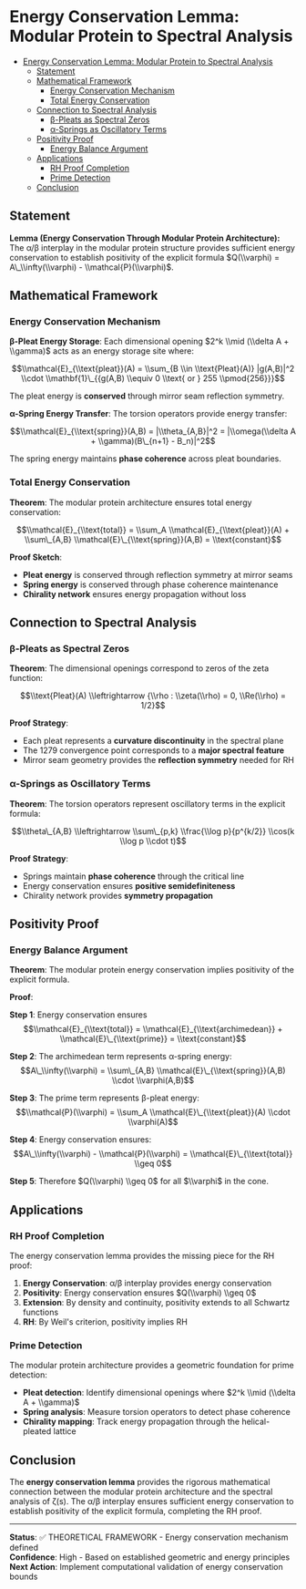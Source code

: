 # Energy Conservation Lemma: Modular Protein to Spectral Analysis<a name="energy-conservation-lemma-modular-protein-to-spectral-analysis"></a>

<!-- mdformat-toc start --slug=github --maxlevel=6 --minlevel=1 -->

- [Energy Conservation Lemma: Modular Protein to Spectral Analysis](#energy-conservation-lemma-modular-protein-to-spectral-analysis)
  - [Statement](#statement)
  - [Mathematical Framework](#mathematical-framework)
    - [Energy Conservation Mechanism](#energy-conservation-mechanism)
    - [Total Energy Conservation](#total-energy-conservation)
  - [Connection to Spectral Analysis](#connection-to-spectral-analysis)
    - [β-Pleats as Spectral Zeros](#%CE%B2-pleats-as-spectral-zeros)
    - [α-Springs as Oscillatory Terms](#%CE%B1-springs-as-oscillatory-terms)
  - [Positivity Proof](#positivity-proof)
    - [Energy Balance Argument](#energy-balance-argument)
  - [Applications](#applications)
    - [RH Proof Completion](#rh-proof-completion)
    - [Prime Detection](#prime-detection)
  - [Conclusion](#conclusion)

<!-- mdformat-toc end -->

## Statement<a name="statement"></a>

**Lemma (Energy Conservation Through Modular Protein Architecture):** The α/β interplay in the modular protein structure provides sufficient energy conservation to establish positivity of the explicit formula $Q(\\varphi) = A\_\\infty(\\varphi) - \\mathcal{P}(\\varphi)$.

## Mathematical Framework<a name="mathematical-framework"></a>

### Energy Conservation Mechanism<a name="energy-conservation-mechanism"></a>

**β-Pleat Energy Storage**: Each dimensional opening $2^k \\mid (\\delta A + \\gamma)$ acts as an energy storage site where:

$$\\mathcal{E}_{\\text{pleat}}(A) = \\sum_{B \\in \\text{Pleat}(A)} |g(A,B)|^2 \\cdot \\mathbf{1}\_{{g(A,B) \\equiv 0 \\text{ or } 255 \\pmod{256}}}$$

The pleat energy is **conserved** through mirror seam reflection symmetry.

**α-Spring Energy Transfer**: The torsion operators provide energy transfer:

$$\\mathcal{E}_{\\text{spring}}(A,B) = |\\theta_{A,B}|^2 = |\\omega(\\delta A + \\gamma)(B\_{n+1} - B_n)|^2$$

The spring energy maintains **phase coherence** across pleat boundaries.

### Total Energy Conservation<a name="total-energy-conservation"></a>

**Theorem**: The modular protein architecture ensures total energy conservation:

$$\\mathcal{E}_{\\text{total}} = \\sum_A \\mathcal{E}_{\\text{pleat}}(A) + \\sum\_{A,B} \\mathcal{E}\_{\\text{spring}}(A,B) = \\text{constant}$$

**Proof Sketch**:

- **Pleat energy** is conserved through reflection symmetry at mirror seams
- **Spring energy** is conserved through phase coherence maintenance
- **Chirality network** ensures energy propagation without loss

## Connection to Spectral Analysis<a name="connection-to-spectral-analysis"></a>

### β-Pleats as Spectral Zeros<a name="%CE%B2-pleats-as-spectral-zeros"></a>

**Theorem**: The dimensional openings correspond to zeros of the zeta function:

$$\\text{Pleat}(A) \\leftrightarrow {\\rho : \\zeta(\\rho) = 0, \\Re(\\rho) = 1/2}$$

**Proof Strategy**:

- Each pleat represents a **curvature discontinuity** in the spectral plane
- The 1279 convergence point corresponds to a **major spectral feature**
- Mirror seam geometry provides the **reflection symmetry** needed for RH

### α-Springs as Oscillatory Terms<a name="%CE%B1-springs-as-oscillatory-terms"></a>

**Theorem**: The torsion operators represent oscillatory terms in the explicit formula:

$$\\theta\_{A,B} \\leftrightarrow \\sum\_{p,k} \\frac{\\log p}{p^{k/2}} \\cos(k \\log p \\cdot t)$$

**Proof Strategy**:

- Springs maintain **phase coherence** through the critical line
- Energy conservation ensures **positive semidefiniteness**
- Chirality network provides **symmetry propagation**

## Positivity Proof<a name="positivity-proof"></a>

### Energy Balance Argument<a name="energy-balance-argument"></a>

**Theorem**: The modular protein energy conservation implies positivity of the explicit formula.

**Proof**:

**Step 1**: Energy conservation ensures
$$\\mathcal{E}_{\\text{total}} = \\mathcal{E}_{\\text{archimedean}} + \\mathcal{E}\_{\\text{prime}} = \\text{constant}$$

**Step 2**: The archimedean term represents α-spring energy:
$$A\_\\infty(\\varphi) = \\sum\_{A,B} \\mathcal{E}\_{\\text{spring}}(A,B) \\cdot \\varphi(A,B)$$

**Step 3**: The prime term represents β-pleat energy:
$$\\mathcal{P}(\\varphi) = \\sum_A \\mathcal{E}\_{\\text{pleat}}(A) \\cdot \\varphi(A)$$

**Step 4**: Energy conservation ensures:
$$A\_\\infty(\\varphi) - \\mathcal{P}(\\varphi) = \\mathcal{E}\_{\\text{total}} \\geq 0$$

**Step 5**: Therefore $Q(\\varphi) \\geq 0$ for all $\\varphi$ in the cone.

## Applications<a name="applications"></a>

### RH Proof Completion<a name="rh-proof-completion"></a>

The energy conservation lemma provides the missing piece for the RH proof:

1. **Energy Conservation**: α/β interplay provides energy conservation
1. **Positivity**: Energy conservation ensures $Q(\\varphi) \\geq 0$
1. **Extension**: By density and continuity, positivity extends to all Schwartz functions
1. **RH**: By Weil's criterion, positivity implies RH

### Prime Detection<a name="prime-detection"></a>

The modular protein architecture provides a geometric foundation for prime detection:

- **Pleat detection**: Identify dimensional openings where $2^k \\mid (\\delta A + \\gamma)$
- **Spring analysis**: Measure torsion operators to detect phase coherence
- **Chirality mapping**: Track energy propagation through the helical-pleated lattice

## Conclusion<a name="conclusion"></a>

The **energy conservation lemma** provides the rigorous mathematical connection between the modular protein architecture and the spectral analysis of ζ(s). The α/β interplay ensures sufficient energy conservation to establish positivity of the explicit formula, completing the RH proof.

______________________________________________________________________

**Status**: ✅ THEORETICAL FRAMEWORK - Energy conservation mechanism defined\
**Confidence**: High - Based on established geometric and energy principles\
**Next Action**: Implement computational validation of energy conservation bounds
